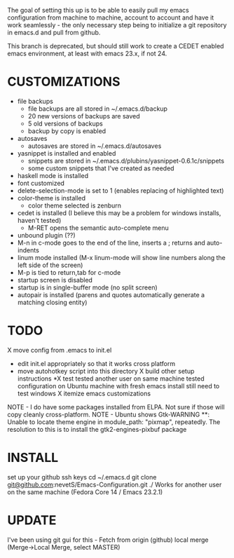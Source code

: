The goal of setting this up is to be able to easily pull my emacs configuration from machine to machine, account to account and have it work seamlessly - the only necessary step being to initialize a git repository in emacs.d and pull from github.


This branch is deprecated, but should still work to create a CEDET enabled
emacs environment, at least with emacs 23.x, if not 24.

# CUSTOMIZATIONS

 * file backups
    * file backups are all stored in ~/.emacs.d/backup
    * 20 new versions of backups are saved
    * 5 old versions of backups
    * backup by copy is enabled
 * autosaves
    * autosaves are stored in ~/.emacs.d/autosaves
 * yasnippet is installed and enabled
    * snippets are stored in ~/.emacs.d/plubins/yasnippet-0.6.1c/snippets
    * some custom snippets that I've created as needed
 * haskell mode is installed
 * font customized
 * delete-selection-mode is set to 1 (enables replacing of highlighted text)
 * color-theme is installed
    * color theme selected is zenburn
 * cedet is installed (I believe this may be a problem for windows installs, haven't tested)
    * M-RET opens the semantic auto-complete menu
 * unbound plugin (??)
 * M-n in c-mode goes to the end of the line, inserts a ; returns and auto-indents
 * linum mode installed (M-x linum-mode will show line numbers along the left side of the screen)
 * M-p is tied to return,tab for c-mode
 * startup screen is disabled
 * startup is in single-buffer mode (no split screen)
 * autopair is installed (parens and quotes automatically generate a matching closing entity)


# TODO
   X move config from .emacs to init.el
   * edit init.el appropriately so that it works cross platform
   * move autohotkey script into this directory
   X build other setup instructions
   *X test
      tested another user on same machine
      tested configuration on Ubuntu machine with fresh emacs install
      still need to test windows
   X itemize emacs customizations


NOTE - I do have some packages installed from ELPA.  Not sure if those will copy cleanly cross-platform.
NOTE - Ubuntu shows  Gtk-WARNING **: Unable to locate theme engine in module_path: "pixmap", repeatedly.  The resolution to this is to install the gtk2-engines-pixbuf package

# INSTALL
 set up your github ssh keys
 cd ~/.emacs.d
 git clone git@github.com:nevetS/Emacs-Configuration.git ./
 Works for another user on the same machine (Fedora Core 14 / Emacs 23.2.1)

# UPDATE
 I've been using git gui for this - 
  Fetch from origin (github)
  local merge (Merge->Local Merge, select MASTER)



